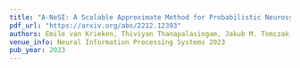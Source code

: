 ```yaml
---
title: "A-NeSI: A Scalable Approximate Method for Probabilistic Neurosymbolic Inference"
pdf_url: "https://arxiv.org/abs/2212.12393"
authors: Emile van Krieken, Thiviyan Thanapalasingam, Jakub M. Tomczak, Frank van Harmelen, Annette ten Teije
venue_info: Neural Information Processing Systems 2023
pub_year: 2023
---
```

